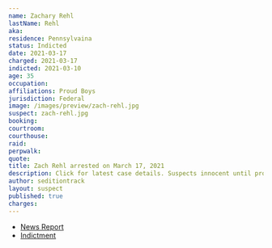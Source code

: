 ```yaml
---
name: Zachary Rehl
lastName: Rehl
aka:
residence: Pennsylvaina
status: Indicted
date: 2021-03-17
charged: 2021-03-17
indicted: 2021-03-10
age: 35
occupation:
affiliations: Proud Boys
jurisdiction: Federal
image: /images/preview/zach-rehl.jpg
suspect: zach-rehl.jpg
booking:
courtroom:
courthouse:
raid:
perpwalk:
quote:
title: Zach Rehl arrested on March 17, 2021
description: Click for latest case details. Suspects innocent until proven guilty.
author: seditiontrack
layout: suspect
published: true
charges:
---
```


- [News Report](https://www.bozemandailychronicle.com/ap_news/philly-proud-boys-president-charged-in-capitol-riot/article_d9524b45-6f2a-57ac-9720-dd7bdd5093fe.html)
- [Indictment](https://www.justice.gov/usao-dc/case-multi-defendant/file/1377586/download)
